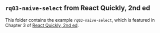 ## `rq03-naive-select` from React Quickly, 2nd ed

This folder contains the example `rq03-naive-select`, which is featured in Chapter 3 of [React Quickly, 2nd ed](https://reactquickly.dev).
